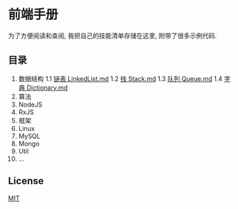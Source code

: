 # 前端手册
为了方便阅读和查阅, 我把自己的技能清单存储在这里, 附带了很多示例代码.

## 目录
1. 数据结构
    1.1 [链表 LinkedList.md](./1.%20数据结构/1.1%20链表%20LinkedList.md)
    1.2 [栈 Stack.md](./1.%20数据结构/1.2%20栈%20Stack.md)
    1.3 [队列 Queue.md](./1.%20数据结构/1.3%20队列%20Queue.md)
    1.4 [字典 Dictionary.md](./1.%20数据结构/1.4%20字典%20Dictionary.md)
2. 算法
3. NodeJS
4. RxJS
5. 框架
6. Linux
7. MySQL
8. Mongo
9. Util
10. ...

## License
[MIT](./LICENSE)
